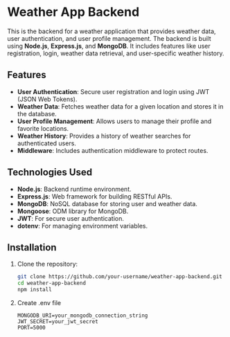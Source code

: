 # Weather App Backend

This is the backend for a weather application that provides weather data, user authentication, and user profile management. The backend is built using **Node.js**, **Express.js**, and **MongoDB**. It includes features like user registration, login, weather data retrieval, and user-specific weather history.

## Features

- **User Authentication**: Secure user registration and login using JWT (JSON Web Tokens).
- **Weather Data**: Fetches weather data for a given location and stores it in the database.
- **User Profile Management**: Allows users to manage their profile and favorite locations.
- **Weather History**: Provides a history of weather searches for authenticated users.
- **Middleware**: Includes authentication middleware to protect routes.

## Technologies Used

- **Node.js**: Backend runtime environment.
- **Express.js**: Web framework for building RESTful APIs.
- **MongoDB**: NoSQL database for storing user and weather data.
- **Mongoose**: ODM library for MongoDB.
- **JWT**: For secure user authentication.
- **dotenv**: For managing environment variables.

## Installation

1. Clone the repository:
   ```bash
   git clone https://github.com/your-username/weather-app-backend.git
   cd weather-app-backend
   npm install

2. Create .env file
    ```
    MONGODB_URI=your_mongodb_connection_string
    JWT_SECRET=your_jwt_secret
    PORT=5000
    